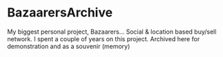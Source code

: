 # BazaarersArchive
My biggest personal project, Bazaarers... Social &amp; location based buy/sell network.  I spent a couple of years on this project. Archived here for demonstration and as a souvenir (memory)
